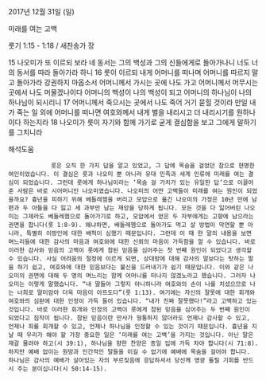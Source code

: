 2017년 12월 31일 (일)

미래를 여는 고백						



 룻기 1:15 - 1:18 / 새찬송가  장


15 나오미가 또 이르되 보라 네 동서는 그의 백성과 그의 신들에게로 돌아가나니 너도 너의 동서를 따라 돌아가라 하니 16 룻이 이르되 내게 어머니를 떠나며 어머니를 따르지 말고 돌아가라 강권하지 마옵소서 어머니께서 가시는 곳에 나도 가고 어머니께서 머무시는 곳에서 나도 머물겠나이다 어머니의 백성이 나의 백성이 되고 어머니의 하나님이 나의 하나님이 되시리니 17 어머니께서 죽으시는 곳에서 나도 죽어 거기 묻힐 것이라 만일 내가 죽는 일 외에 어머니를 떠나면 여호와께서 내게 벌을 내리시고 더 내리시기를 원하나이다 하는지라 18 나오미가 룻이 자기와 함께 가기로 굳게 결심함을 보고 그에게 말하기를 그치니라

해석도움





				룻은 오직 한 가지 답을 알고 있었고, 그 답에 목숨을 걸었던 참으로 현명한 여인이었습니다. 이 결심은 룻과 나오미 뿐 아니라 유대 민족과 세계 인류에 미래를 여는 결심이 되었습니다. 그런데 룻에게 하나님이라는 ‘목숨 걸 가치가 있는 유일한 답’으로 이끌어 준 사람은 바로 시어머니인 나오미였습니다. 나오미의 어떤 고백들이 미래를 여는 원인이 되었을까요? 흉년을 피하기 위해 베들레헴을 버리고 모압으로 옮긴 나오미의 가정은 10년 만에 남편과 두 아들을 다 잃고 세 과부만 남는 재앙을 당하게 됩니다. 모든 것을 다 잃어버린 나오미는 그제라도 베들레헴으로 돌아가기로 하고, 모압에서 얻은 두 자부에게는 고향에 남으라는 권면을 합니다(룻 1:8-9). 왜냐하면, 베들레헴으로 돌아가도 먹고 살 방법이 막연할 뿐 아니라, 특별히 이방인에 대한 배척이 심했기 때문입니다. 그런데 이 때 한 말의 내용을 보면 며느리들에 대한 감사의 마음과 여호와에 대한 신뢰의 마음이 가득함을 알 수 있습니다. 바로 이러한 감사와 믿음의 고백이 룻에게 참된 믿음을 심어주는 첫 번째 원인이 되었다고 생각할 수 있습니다. 사실 어려움의 절정에 이르게 되면, 상대방에 대해 감사의 말보다는 탓하는 말을 하기 쉽고, 여호와에 대한 믿음보다는 불신을 드러내기가 쉽기 때문입니다. 이와 같은 나오미의 권면에 대해 두 명의 며느리는 함께 어머니를 떠나지 않겠노라고 했습니다. 그러자 나오미는 이렇게 말했습니다. “내 딸들아 그렇지 아니하니라 여호와의 손이 나를 치셨으므로 나는 너희로 말미암아 더욱 마음이 아프도다”(룻 1:13). 여기에는 자신의 잘못에 대한 회개와 여호와의 심판에 대한 인정이 가득 들어 있습니다. “내가 진짜 잘못했다!”라고 고백하고 있는 것입니다. 바로 이러한 회개와 인정의 고백이 룻에게 참된 믿음을 심어주는 두 번째 원인이 되었다고 짐작이 됩니다. 참된 믿음이란 만사가 형통하지 않더라도 언제나 감사할 수 있고, 언제나 죄를 회개할 수 있고, 언제나 하나님을 인정할 수 있는 것이기 때문입니다. 흉년을 지날 때 우리가 해야 할 가장 중요한 일은 ‘미래를 여는 고백’을 가지는 것입니다. 아닌 말은 재갈 물려야 하고(시 39:1), 하나님을 향한 찬양은 종일 입에 가득 차야 합니다(시 71:8). 하지만 예배 없이는 원망과 인간적인 말들을 이길 수 없기에 예배에 목숨을 걸어야 합니다. 하나님은 감사의 예배가 살아있는 자의 부르짖음에 응답하셔서 당신께 영광 돌릴 기회를 반드시 주는 분이십니다(시 50:14-15).